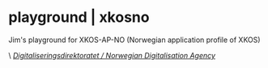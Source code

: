 # playground | xkosno

Jim's playground for XKOS-AP-NO (Norwegian application profile of XKOS)

\ [_Digitaliseringsdirektoratet / Norwegian Digitalisation Agency_](https://digdir.no)
